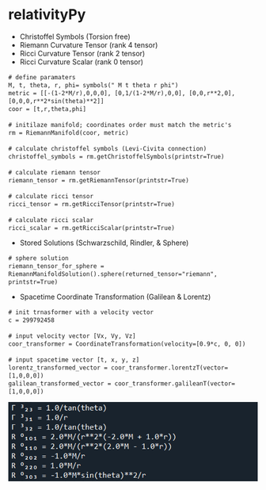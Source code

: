 # relativityPy

- Christoffel Symbols (Torsion free)
- Riemann Curvature Tensor (rank 4 tensor)
- Ricci Curvature Tensor (rank 2 tensor)
- Ricci Curvature Scalar (rank 0 tensor)

```
# define paramaters
M, t, theta, r, phi= symbols(" M t theta r phi")
metric = [[-(1-2*M/r),0,0,0], [0,1/(1-2*M/r),0,0], [0,0,r**2,0], [0,0,0,r**2*sin(theta)**2]]
coor = [t,r,theta,phi]

# initilaze manifold; coordinates order must match the metric's
rm = RiemannManifold(coor, metric)

# calculate christoffel symbols (Levi-Civita connection)
christoffel_symbols = rm.getChristoffelSymbols(printstr=True)

# calculate riemann tensor
riemann_tensor = rm.getRiemannTensor(printstr=True)

# calculate ricci tensor
ricci_tensor = rm.getRicciTensor(printstr=True)

# calculate ricci scalar
ricci_scalar = rm.getRicciScalar(printstr=True)
```

- Stored Solutions (Schwarzschild, Rindler, & Sphere)
```
# sphere solution
riemann_tensor_for_sphere = RiemannManifoldSolution().sphere(returned_tensor="riemann", printstr=True) 
```

- Spacetime Coordinate Transformation (Galilean & Lorentz)
```
# init trnasformer with a velocity vector
c = 299792458

# input velocity vector [Vx, Vy, Vz]
coor_transformer = CoordinateTransformation(velocity=[0.9*c, 0, 0])

# input spacetime vector [t, x, y, z]
lorentz_transformed_vector = coor_transformer.lorentzT(vector=[1,0,0,0])
galilean_transformed_vector = coor_transformer.galileanT(vector=[1,0,0,0])
```

![alt text](https://github.com/OmarhzmMashal/relativityPy/blob/main/tensors.png)
